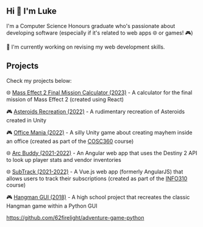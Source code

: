 ## Hi 👋 I'm Luke

I'm a Computer Science Honours graduate who's passionate about developing software (especially if it's related to web apps 🌐 or games! 🎮)

🤔 I'm currently working on revising my web development skills.

## Projects

Check my projects below:

🌐 [Mass Effect 2 Final Mission Calculator (2023)](https://github.com/62firelight/ME2FMC) - A calculator for the final mission of Mass Effect 2 (created using React)

🎮 [Asteroids Recreation (2022)](https://github.com/62firelight/AsteroidsRecreation) - A rudimentary recreation of Asteroids created in Unity

🎮 [Office Mania (2022)](https://github.com/62firelight/OfficeMania) - A silly Unity game about creating mayhem inside an office (created as part of the [COSC360](https://cosc360.otago.ac.nz/) course)

🌐 [Arc Buddy (2021-2022)](https://github.com/62firelight/ArcBuddy-349) - An Angular web app that uses the Destiny 2 API to look up player stats and vendor inventories

🌐 [SubTrack (2021-2022)](https://github.com/62firelight/SubTrack) - A Vue.js web app (formerly AngularJS) that allows users to track their subscriptions (created as part of the [INFO310](https://www.otago.ac.nz/courses/papers?papercode=INFO310) course)

🎮 [Hangman GUI (2018)](https://github.com/62firelight/hangman-python) - A high school project that recreates the classic Hangman game within a Python GUI

https://github.com/62firelight/adventure-game-python

<!--
**62firelight/62firelight** is a ✨ _special_ ✨ repository because its `README.md` (this file) appears on your GitHub profile.

Here are some ideas to get you started:

- 🔭 I’m currently working on ...
- 🌱 I’m currently learning ...
- 👯 I’m looking to collaborate on ...
- 🤔 I’m looking for help with ...
- 💬 Ask me about ...
- 📫 How to reach me: ...
- 😄 Pronouns: ...
- ⚡ Fun fact: ...
-->
